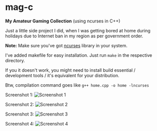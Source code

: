 # mag-c
**My Amateur Gaming Collection** (using ncurses in C++)

Just a little side project I did, when I was getting bored at home during holidays due to Internet ban in my region as per government order. 

**Note:** Make sure you've got [ncurses](https://invisible-island.net/ncurses/announce.html) library in your system.

I've added makefile for easy installation.
Just run 
```make```
in the respective directory.

If you it doesn't work, you might need to install build essential / development tools / it's equivalent for your distribution.

Btw, compilation command goes like
```g++ home.cpp -o home -lncurses```

Screenshot 1:
![Screenshot 1](https://wolfian.github.io/mag-c/mag-c01.png)

Screenshot 2:
![Screenshot 2](https://wolfian.github.io/mag-c/mag-c02.png)

Screenshot 3:
![Screenshot 3](https://wolfian.github.io/mag-c/mag-c03.png)

Screenshot 4:
![Screenshot 4](https://wolfian.github.io/mag-c/mag-c04.png)
